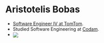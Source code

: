 # Aristotelis Bobas

- [Software Engineer IV at TomTom](https://github.com/AristotelispetrosBobas-TomTom).
- Studied Software Engineering at [Codam](https://www.codam.nl/en/about-codam).
- <a href= "https://www.linkedin.com/in/aristotelis-bobas/"><img align=center src="https://img.shields.io/badge/linkedin-%230077B5.svg?&style=for-the-badge&logo=linkedin&logoColor=white" /></a>
